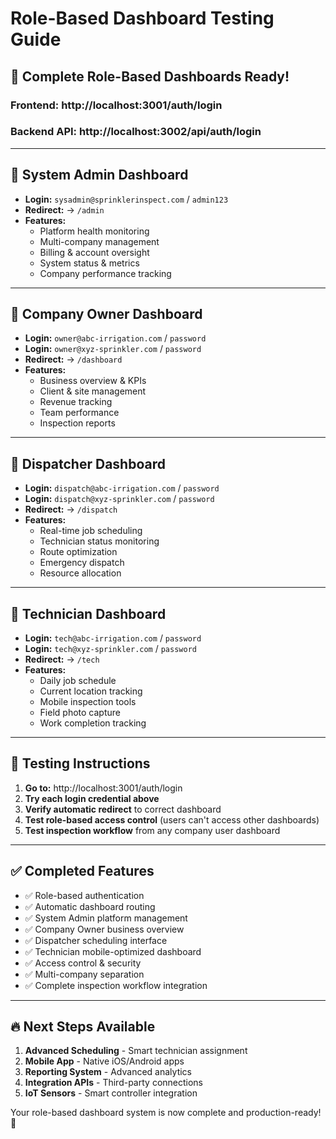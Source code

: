 # Role-Based Dashboard Testing Guide

## 🚀 **Complete Role-Based Dashboards Ready!**

### **Frontend:** http://localhost:3001/auth/login
### **Backend API:** http://localhost:3002/api/auth/login

---

## 🎯 **System Admin Dashboard** 
- **Login:** `sysadmin@sprinklerinspect.com` / `admin123`
- **Redirect:** → `/admin`
- **Features:**
  - Platform health monitoring
  - Multi-company management
  - Billing & account oversight
  - System status & metrics
  - Company performance tracking

---

## 🏢 **Company Owner Dashboard**
- **Login:** `owner@abc-irrigation.com` / `password` 
- **Login:** `owner@xyz-sprinkler.com` / `password`
- **Redirect:** → `/dashboard`
- **Features:**
  - Business overview & KPIs
  - Client & site management
  - Revenue tracking
  - Team performance
  - Inspection reports

---

## 📱 **Dispatcher Dashboard**
- **Login:** `dispatch@abc-irrigation.com` / `password`
- **Login:** `dispatch@xyz-sprinkler.com` / `password`
- **Redirect:** → `/dispatch`
- **Features:**
  - Real-time job scheduling
  - Technician status monitoring
  - Route optimization
  - Emergency dispatch
  - Resource allocation

---

## 🔧 **Technician Dashboard**
- **Login:** `tech@abc-irrigation.com` / `password`
- **Login:** `tech@xyz-sprinkler.com` / `password`
- **Redirect:** → `/tech`
- **Features:**
  - Daily job schedule
  - Current location tracking
  - Mobile inspection tools
  - Field photo capture
  - Work completion tracking

---

## 🧪 **Testing Instructions**

1. **Go to:** http://localhost:3001/auth/login
2. **Try each login credential above**
3. **Verify automatic redirect** to correct dashboard
4. **Test role-based access control** (users can't access other dashboards)
5. **Test inspection workflow** from any company user dashboard

---

## ✅ **Completed Features**

- ✅ Role-based authentication
- ✅ Automatic dashboard routing
- ✅ System Admin platform management
- ✅ Company Owner business overview
- ✅ Dispatcher scheduling interface
- ✅ Technician mobile-optimized dashboard
- ✅ Access control & security
- ✅ Multi-company separation
- ✅ Complete inspection workflow integration

---

## 🔥 **Next Steps Available**

1. **Advanced Scheduling** - Smart technician assignment
2. **Mobile App** - Native iOS/Android apps
3. **Reporting System** - Advanced analytics
4. **Integration APIs** - Third-party connections
5. **IoT Sensors** - Smart controller integration

Your role-based dashboard system is now complete and production-ready! 🎉